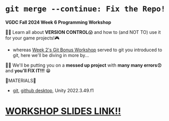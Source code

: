 # ``git merge --continue: Fix the Repo!``
**VGDC Fall 2024 Week 6 Programming Workshop**

🧑‍🎓 Learn all about **VERSION CONTROL**😱  and how to (and NOT TO) use it for your game projects!🎮 
- whereas [Week 2's Git Bonus Workshop](https://docs.google.com/presentation/d/13icq8QJbTDDEAL71We6i423TEfJ2qUoDWW4VOe4yE6A/edit#slide=id.g8794a74c9d_0_2475) served to git you introduced to git, here we'll be diving in more by...

👨‍💻 We'll be putting you on a **messed up project** with **many many errors**😨  and **you'll FIX IT!!!** 😁

📝MATERIALS📝 
- [git](https://git-scm.com/downloads), [github desktop](https://desktop.github.com/download/), Unity 2022.3.49.f1

# [WORKSHOP SLIDES LINK!!](https://docs.google.com/presentation/d/15qQIzn3O3AUcwVYWz97mIlMYDJ3F2do7rrL0BEr0lco/edit?usp=sharing)
